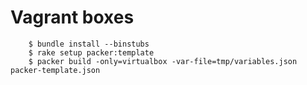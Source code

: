 # Vagrant boxes

        $ bundle install --binstubs
        $ rake setup packer:template
        $ packer build -only=virtualbox -var-file=tmp/variables.json packer-template.json
